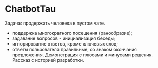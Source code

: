 # ChatbotTau
Задача: продержать человека в пустом чате.
- поддержка многократного посещения (ранообразие);
- задавание вопросов - инициализация беседы;
- игнорирование ответов, кроме ключевых слов;
- ответы пользователя правильные, со знаком окончания предложения.
Демонстрация с плюсами и минусами решения.
Рассказ с историей разработки.
